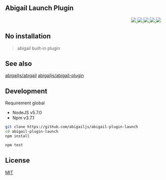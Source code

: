Abigail Launch Plugin
---

<p align="right">
  <a href="https://npmjs.org/package/abigail-plugin-launch">
    <img src="https://img.shields.io/npm/v/abigail-plugin-launch.svg?style=flat-square">
  </a>
  <a href="https://travis-ci.org/abigailjs/abigail-plugin-launch">
    <img src="http://img.shields.io/travis/abigailjs/abigail-plugin-launch.svg?style=flat-square">
  </a>
  <a href="https://codeclimate.com/github/abigailjs/abigail-plugin-launch/coverage">
    <img src="https://img.shields.io/codeclimate/github/abigailjs/abigail-plugin-launch.svg?style=flat-square">
  </a>
  <a href="https://codeclimate.com/github/abigailjs/abigail-plugin-launch">
    <img src="https://img.shields.io/codeclimate/coverage/github/abigailjs/abigail-plugin-launch.svg?style=flat-square">
  </a>
  <a href="https://gemnasium.com/abigailjs/abigail-plugin-launch">
    <img src="https://img.shields.io/gemnasium/abigailjs/abigail-plugin-launch.svg?style=flat-square">
  </a>
</p>

No installation
---

> abigail built-in plugin

See also
---
[abigailjs/abigail](https://github.com/abigailjs/abigail)
[abigailjs/abigail-plugin](https://github.com/abigailjs/abigail-plugin)

Development
---
Requirement global
* NodeJS v5.7.0
* Npm v3.7.1

```bash
git clone https://github.com/abigailjs/abigail-plugin-launch
cd abigail-plugin-launch
npm install

npm test
```

License
---
[MIT](http://abigailjs.mit-license.org/)
